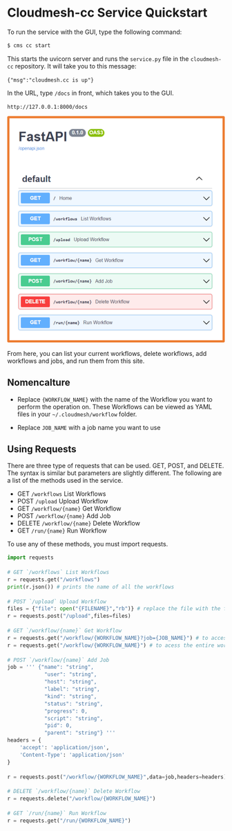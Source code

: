 # Cloudmesh-cc Service Quickstart

To run the service with the GUI, type the following command:

```bash
$ cms cc start
```

This starts the uvicorn server and runs the `service.py` file in
the `cloudmesh-cc` repository. It will take you to this message:

`{"msg":"cloudmesh.cc is up"}`

In the URL, type `/docs` in front, which takes you to the GUI.

`http://127.0.0.1:8000/docs`

![Service GUI Using FastAPI](../images/fastapi-service.png)

From here, you can list your current workflows, delete workflows,
add workflows and jobs, and run them from this site.

## Nomencalture

* Replace `{WORKFLOW_NAME}` with the name of the Workflow you want to perform
  the operation on. These Workflows can be viewed as YAML files in your
  `~/.cloudmesh/workflow` folder.

* Replace `JOB_NAME` with a job name you want to use

## Using Requests

There are three type of requests that can be used. GET, POST, and
DELETE. The syntax is similar but parameters are slightly different.
The following are a list of the methods used in the service.

* GET `/workflows` List Workflows
* POST `/upload` Upload Workflow
* GET `/workflow/{name}` Get Workflow
* POST `/workflow/{name}` Add Job
* DELETE `/workflow/{name}` Delete Workflow
* GET `/run/{name}` Run Workflow

To use any of these methods, you must import requests.


```python
import requests

# GET `/workflows` List Workflows
r = requests.get("/workflows")
print(r.json()) # prints the name of all the workflows

# POST `/upload` Upload Workflow
files = {"file": open("{FILENAME}","rb")} # replace the file with the file name you want to use
r = requests.post("/upload",files=files)

# GET `/workflow/{name}` Get Workflow
r = requests.get("/workflow/{WORKFLOW_NAME}?job={JOB_NAME}") # to access a single job
r = requests.get("/workflow/{WORKFLOW_NAME}") # to acess the entire workflow

# POST `/workflow/{name}` Add Job
job = ''' {"name": "string",
            "user": "string",
            "host": "string",
            "label": "string",
            "kind": "string",
            "status": "string",
            "progress": 0,
            "script": "string",
            "pid": 0,
            "parent": "string"} '''
headers = {
    'accept': 'application/json',
    'Content-Type': 'application/json'
}

r = requests.post("/workflow/{WORKFLOW_NAME}",data=job,headers=headers)

# DELETE `/workflow/{name}` Delete Workflow
r = requests.delete("/workflow/{WORKFLOW_NAME}")

# GET `/run/{name}` Run Workflow
r = requests.get("/run/{WORKFLOW_NAME}")
```

